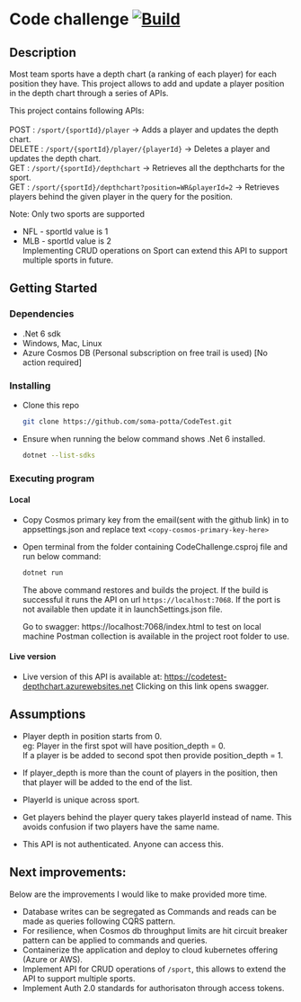 # Code challenge [![Build](https://github.com/soma-potta/CodeTest/actions/workflows/main_codetest-depthchart.yml/badge.svg?branch=main)](https://github.com/soma-potta/CodeTest/actions/workflows/main_codetest-depthchart.yml)

## Description

Most team sports have a depth chart (a ranking of each player) for each position they have. This project allows to add and update a player position in the depth chart through a series of APIs.

This project contains following APIs:<br/><br/>
POST   : `/sport/{sportId}/player` -> Adds a player and updates the depth chart.<br/>
DELETE : `/sport/{sportId}/player/{playerId}` -> Deletes a player and updates the depth chart.<br/>
GET  : `/sport/{sportId}/depthchart` ->  Retrieves all the depthcharts for the sport.<br/>
GET  : `/sport/{sportId}/depthchart?position=WR&playerId=2` ->  Retrieves players behind the given player in the query for the position.<br/>

Note: Only two sports are supported 
 - NFL - sportId value is 1
 - MLB - sportId value is 2<br/>
Implementing CRUD operations on Sport can extend this API to support multiple sports in future.

## Getting Started

### Dependencies

* .Net 6 sdk
* Windows, Mac, Linux
* Azure Cosmos DB (Personal subscription on free trail is used) [No action required]

### Installing

* Clone this repo
  ```sh
  git clone https://github.com/soma-potta/CodeTest.git
  ```
* Ensure when running the below command shows .Net 6 installed.
  ```sh
  dotnet --list-sdks
  ```

### Executing program

#### Local

* Copy Cosmos primary key from the email(sent with the github link) in to appsettings.json and replace text `<copy-cosmos-primary-key-here>` 

* Open terminal from the folder containing CodeChallenge.csproj file and run below command:
  ```sh
  dotnet run
  ```
  The above command restores and builds the project. If the build is successful it runs the API on url `https://localhost:7068`. If the port is not available then update it in launchSettings.json file.

  Go to swagger: https://localhost:7068/index.html to test on local machine
  Postman collection is available in the project root folder to use.


#### Live version

* Live version of this API is available at: https://codetest-depthchart.azurewebsites.net Clicking on this link opens swagger.

## Assumptions 

* Player depth in position starts from 0.<br/>
  eg: Player in the first spot will have position_depth = 0.<br/>
      If a player is be added to second spot then provide position_depth = 1.

* If player_depth is more than the count of players in the position, then that player will be added to the end of the list.

* PlayerId is unique across sport.

* Get players behind the player query takes playerId instead of name. This avoids confusion if two players have the same name.

* This API is not authenticated. Anyone can access this.

## Next improvements:
Below are the improvements I would like to make provided more time.
* Database writes can be segregated as Commands and reads can be made as queries following CQRS pattern.
* For resilience, when Cosmos db throughput limits are hit circuit breaker pattern can be applied to commands and queries.
* Containerize the application and deploy to cloud kubernetes offering (Azure or AWS).
* Implement API for CRUD operations of `/sport`, this allows to extend the API to support multiple sports.
* Implement Auth 2.0 standards for authorisaton through access tokens.